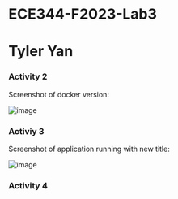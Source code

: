 # ECE344-F2023-Lab3
# Tyler Yan
<h3>Activity 2</h3>
Screenshot of docker version:
<br>

![image](https://github.com/TyYan03/ECE444-F2023-Lab1/assets/117669511/e24af822-481c-4d87-8b77-4226d83c5af6)

<h3>Activiy 3</h3>
Screenshot of application running with new title:
<br>

![image](https://github.com/TyYan03/ECE444-F2023-Lab1/assets/117669511/2680a4ae-8794-4c4f-bab8-0b6f65fee2c0)

<h3>Activity 4</h3>
